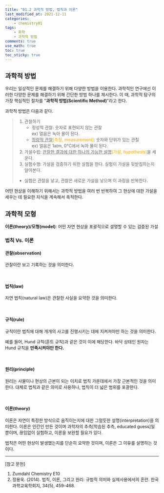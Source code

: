 ```yaml
---
title: "01.2 과학적 방법, 법칙과 이론"
last_modified_at: 2021-12-11
categories:
    - chemistry01
tags:
    - 화학
    - 과학적 방법
comments: true
use_math: true
toc: true
toc_sticky: true
---
```


## 과학적 방법

우리는 일상적인 문제를 해결하기 위해 다양한 방법을 이용한다. 과학적인 연구에선 이러한 다양한 문제를 해결하기 위해 간단한 방법 하나를 제시한다. 이 때, 과학적 탐구의 가장 핵심적인 절차를 "**과학적 방법(Scientific Method)**"라고 한다.

과학적 방법은 다음과 같다.

>1. 관찰하기
>    - 정성적 관찰: 숫자로 표현되지 않는 관찰\
>    ex) 얼음은 녹아 물이 된다.
>    - <u>정량적 관찰</u><span style="color: orange">[측정, measurement]</span>: 숫자와 단위가 있는 관칠\
>    ex) 얼음은 1atm, 0℃에서 녹아 물이 된다.
>2. 가설수립: <u>관찰한 결과에 대한 하나의 가능한 설명</u><span style="color: orange">[가설, hypothesis]</span>을 세운다.
>3. 실험수행: 가설을 검증하기 위한 실험을 한다. 실험이 가설을 뒷받침하는지 알아본다.
>- 실험은 관찰을 낳고, 관찰은 새로운 가설을 낳으며 이 과정을 반복한다.

어떤 현상을 이해하기 위해서는 과학적 방법을 여러 번 반복하여 그 현상에 대한 가설을 세우는 데 필요한 지식을 계속해서 축적한다.

## 과학적 모형

**이론(theory)/모형(model)**: 어떤 자연 현상을 포괄적으로 셜명할 수 있는 검증된 가설

### 법칙 Vs. 이론

#### 관찰(observation)

관찰이란 보고 기록하는 것을 의미한다.

<br/>

#### 법칙(law)

자연 법칙(natural law)은 관찰한 사실을 요약한 것을 의미한다.

<br/>

#### 규칙(rule)

규칙이란 법칙에 대해 개개의 사고를 진행시키는 데에 지켜져야만 하는 것을 의미한다.

예를 들어, Hund 규칙(훈트 규칙)과 같은 것이 이에 해당한다. 바닥 상태인 원자는 Hund 규칙을 **만족시켜야만 한다.**

<br/>

#### 원리(principle)

원리는 사물이나 현상의 근본이 되는 이치로 법칙 가운데에서 가장 근본적인 것을 의미한다. 대체로 법칙과 같은 의미로 사용하나, 법칙이 더 넓은 범위를 포괄한다.

<br/>

#### 이론(theory)

이론은 자연이 특정한 방식으로 움직이는지에 대한 그럴듯한 설명(interpretation)을 의미한다. 이론은 인간인 만든 것이며 과학자의 추측[학습된 추측, educated guess]일 뿐이며, 끊임없이 실험하고, 이론을 보완할 필요가 있다.

법칙은 어떤 현상이 발생했는지를 단순히 요약한 것이며, 이론은 그 이유를 설명하는 것이다.

-----
[참고 문헌]

1. Zumdahl Chemistry E10
2. 정용욱. (2014). 법칙, 이론, 그리고 원리: 규범적 의미와 실제사용에서의 혼란. 한국과학교육학회지, 34(5), 459–468.